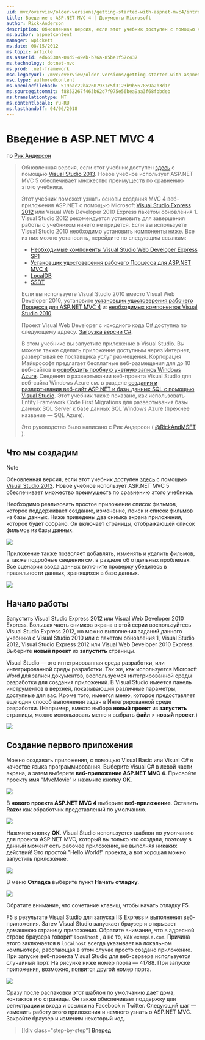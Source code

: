 ```yaml
---
uid: mvc/overview/older-versions/getting-started-with-aspnet-mvc4/intro-to-aspnet-mvc-4
title: Введение в ASP.NET MVC 4 | Документы Microsoft
author: Rick-Anderson
description: Обновленная версия, если этот учебник доступен с помощью Visual Studio 2013. Новое в этом учебнике используется ASP.NET MVC 5 обеспечивает множество улучшений t...
ms.author: aspnetcontent
manager: wpickett
ms.date: 08/15/2012
ms.topic: article
ms.assetid: ed66530a-04d5-49eb-b76a-85be1f57c437
ms.technology: dotnet-mvc
ms.prod: .net-framework
msc.legacyurl: /mvc/overview/older-versions/getting-started-with-aspnet-mvc4/intro-to-aspnet-mvc-4
msc.type: authoredcontent
ms.openlocfilehash: 519bac22ba2607931c5f3123b9b567859a2b3d1c
ms.sourcegitcommit: f8852267f463b62d7f975e56bea9aa3f68fbbdeb
ms.translationtype: MT
ms.contentlocale: ru-RU
ms.lasthandoff: 04/06/2018
---
```

<a name="intro-to-aspnet-mvc-4"></a>Введение в ASP.NET MVC 4
====================
по [Рик Андерсон](https://github.com/Rick-Anderson)

> Обновленная версия, если этот учебник доступен [здесь](../../getting-started/introduction/getting-started.md) с помощью [Visual Studio 2013](https://www.microsoft.com/visualstudio/eng/2013-downloads). Новое учебное использует ASP.NET MVC 5 обеспечивает множество преимуществ по сравнению этого учебника.
> 
> Этот учебник поможет узнать основы создания MVC 4 веб-приложения ASP.NET с помощью Microsoft [Visual Studio Express 2012](https://www.microsoft.com/visualstudio/11/products/express) или Visual Web Developer 2010 Express пакетом обновления 1. Visual Studio 2012 рекомендуется установить для завершения работы с учебником ничего не придется. Если вы используете Visual Studio 2010 необходимо установить компоненты ниже. Все из них можно установить, перейдите по следующим ссылкам:
> 
> - [Необходимые компоненты Visual Studio Web Developer Express SP1](https://www.microsoft.com/web/gallery/install.aspx?appid=VWD2010SP1Pack)
> - [Установщик удостоверения рабочего Процесса для ASP.NET MVC 4](https://go.microsoft.com/fwlink/?LinkId=243392)
> - [LocalDB](https://www.microsoft.com/web/gallery/install.aspx?appid=SQLLocalDBOnly_11_0)
> - [SSDT](https://blogs.msdn.com/b/rickandy/archive/2012/08/02/installing-and-using-sql-server-data-tools-ssdt-on-visual-studio-2010-and-vwd.aspx)
> 
> Если вы используете Visual Studio 2010 вместо Visual Web Developer 2010, установите [установщик удостоверения рабочего Процесса для ASP.NET MVC 4](https://go.microsoft.com/fwlink/?LinkId=243392) и: [необходимых компонентов Visual Studio 2010](https://www.microsoft.com/web/gallery/install.aspx?appsxml=&amp;appid=VS2010SP1Pack)
> 
> Проект Visual Web Developer с исходного кода C# доступна по следующему адресу. [Загрузка версии C#](https://code.msdn.microsoft.com/Intro-to-ASPNET-MVC-4-61d0219d/file/114480/1/MvcMovie.zip).
> 
> В этом учебнике вы запустите приложение в Visual Studio. Вы можете также сделать приложение доступным через Интернет, развертывая ее поставщика услуг размещения. Корпорация Майкрософт предлагает бесплатные веб-размещения для до 10 веб-сайтов в [освободить пробную учетную запись Windows Azure](https://www.windowsazure.com/pricing/free-trial/?WT.mc_id=A443DD604). Сведения о развертывании веб-проекта Visual Studio для веб-сайта Windows Azure см. в разделе [создания и развертывания веб-сайт ASP.NET и базы данных SQL с помощью Visual Studio](https://docs.microsoft.com/dotnet/azure/). Этот учебник также показано, как использовать Entity Framework Code First Migrations для развертывания базы данных SQL Server к базе данных SQL Windows Azure (прежнее название — SQL Azure).
> 
> Это руководство было написано с Рик Андерсон ( [ @RickAndMSFT ](https://twitter.com/#!/RickAndMSFT) ).


## <a name="what-youll-build"></a>Что мы создадим

> [!NOTE]
> Обновленная версия, если этот учебник доступен [здесь](../../getting-started/introduction/getting-started.md) с помощью [Visual Studio 2013](https://www.microsoft.com/visualstudio/eng/2013-downloads). Новое учебное использует ASP.NET MVC 5 обеспечивает множество преимуществ по сравнению этого учебника.


Необходимо реализовать простое приложение список фильмов, которое поддерживает создание, изменение, поиск и список фильмов из базы данных. Ниже приведены два снимка экрана приложения, которое будет собрано. Он включает страницы, отображающей список фильмов из базы данных.

![](intro-to-aspnet-mvc-4/_static/image1.png)

Приложение также позволяет добавлять, изменять и удалить фильмов, а также подробные сведения см. в разделе об отдельных проблемах. Все сценарии ввода данных включите проверку убедитесь в правильности данных, хранящихся в базе данных.

![](intro-to-aspnet-mvc-4/_static/image2.png)

## <a name="getting-started"></a>Начало работы

Запустить Visual Studio Express 2012 или Visual Web Developer 2010 Express. Большая часть снимков экрана в этой серии воспользуйтесь Visual Studio Express 2012, но можно выполнения заданий данного учебника с Visual Studio 2010 или с пакетом обновления 1, Visual Studio 2012, Visual Studio Express 2012 или Visual Web Developer 2010 Express. Выберите **новый проект** из **запустить** страницы.

Visual Studio — это интегрированная среда разработки, или интегрированной среды разработки. Так же, как используется Microsoft Word для записи документов, воспользуемся интегрированной среды разработки для создания приложений. В Visual Studio имеется панель инструментов в верхней, показывающий различные параметры, доступные для вас. Кроме того, имеется меню, которое предоставляет еще один способ выполнения задач в Интегрированной среде разработки. (Например, вместо выбора **новый проект** из **запустить** страницы, можно использовать меню и выбрать **файл** &gt; **новый проект**.)

![](intro-to-aspnet-mvc-4/_static/image3.png)

## <a name="creating-your-first-application"></a>Создание первого приложения

Можно создавать приложения, с помощью Visual Basic или Visual C# в качестве языка программирования. Выберите Visual C# в левой части экрана, а затем выберите **веб-приложение ASP.NET MVC 4**. Присвойте проекту имя &quot;MvcMovie&quot; и нажмите кнопку **ОК**.

![](intro-to-aspnet-mvc-4/_static/image4.png)

В **нового проекта ASP.NET MVC 4** выберите **веб-приложение**. Оставить **Razor** как обработчик представлений по умолчанию.

![](intro-to-aspnet-mvc-4/_static/image5.png)

Нажмите кнопку **ОК**. Visual Studio используется шаблон по умолчанию для проекта ASP.NET MVC, который вы только что создали, поэтому в данный момент есть рабочее приложение, не выполняя никаких действий! Это простой &quot;Hello World!&quot; проекта, а вот хорошая можно запустить приложение.

![](intro-to-aspnet-mvc-4/_static/image6.png)

В меню **Отладка** выберите пункт **Начать отладку**.

![](intro-to-aspnet-mvc-4/_static/image7.png)

Обратите внимание, что сочетание клавиш, чтобы начать отладку F5.

F5 в результате Visual Studio для запуска IIS Express и выполнения веб-приложения. Затем Visual Studio запускает браузер и открывает домашнюю страницу приложения. Обратите внимание, что в адресной строке браузера говорит `localhost` , а не то, как `example.com`. Причина этого заключается в `localhost` всегда указывает на локальном компьютере, работающая в этом случае просто создано приложение. При запуске веб-проекта Visual Studio для веб-сервера используется случайный порт. На рисунке ниже номер порта — 41788. При запуске приложения, возможно, появится другой номер порта.

![](intro-to-aspnet-mvc-4/_static/image8.png)

Сразу после распаковки этот шаблон по умолчанию дает дома, контактов и о страницы. Он также обеспечивает поддержку для регистрации и входа и ссылки на Facebook и Twitter. Следующий шаг — изменить работу этого приложения и немного узнать о ASP.NET MVC. Закройте браузер и изменим некоторый код.

> [!div class="step-by-step"]
> [Вперед](adding-a-controller.md)
